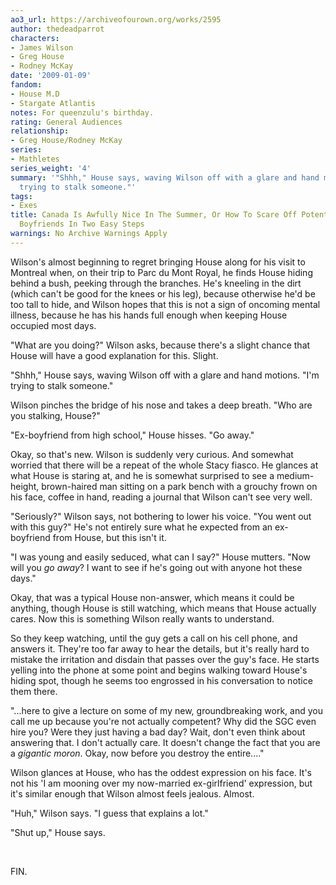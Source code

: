```yaml
---
ao3_url: https://archiveofourown.org/works/2595
author: thedeadparrot
characters:
- James Wilson
- Greg House
- Rodney McKay
date: '2009-01-09'
fandom:
- House M.D
- Stargate Atlantis
notes: For queenzulu's birthday.
rating: General Audiences
relationship:
- Greg House/Rodney McKay
series:
- Mathletes
series_weight: '4'
summary: '"Shhh," House says, waving Wilson off with a glare and hand motions. "I''m
  trying to stalk someone."'
tags:
- Exes
title: Canada Is Awfully Nice In The Summer, Or How To Scare Off Potential Future
  Boyfriends In Two Easy Steps
warnings: No Archive Warnings Apply
---
```


Wilson's almost beginning to regret bringing House along for his visit to Montreal when, on their trip to Parc du Mont Royal, he finds House hiding behind a bush, peeking through the branches. He's kneeling in the dirt (which can't be good for the knees or his leg), because otherwise he'd be too tall to hide, and Wilson hopes that this is not a sign of oncoming mental illness, because he has his hands full enough when keeping House occupied most days.

"What are you doing?" Wilson asks, because there's a slight chance that House will have a good explanation for this. Slight.

"Shhh," House says, waving Wilson off with a glare and hand motions. "I'm trying to stalk someone."

Wilson pinches the bridge of his nose and takes a deep breath. "Who are you stalking, House?"

"Ex\-boyfriend from high school," House hisses. "Go away."

Okay, so that's new. Wilson is suddenly very curious. And somewhat worried that there will be a repeat of the whole Stacy fiasco. He glances at what House is staring at, and he is somewhat surprised to see a medium\-height, brown\-haired man sitting on a park bench with a grouchy frown on his face, coffee in hand, reading a journal that Wilson can't see very well.

"Seriously?" Wilson says, not bothering to lower his voice. "You went out with this guy?" He's not entirely sure what he expected from an ex\-boyfriend from House, but this isn't it.

"I was young and easily seduced, what can I say?" House mutters. "Now will you *go away*? I want to see if he's going out with anyone hot these days."

Okay, that was a typical House non\-answer, which means it could be anything, though House is still watching, which means that House actually cares. Now this is something Wilson really wants to understand.

So they keep watching, until the guy gets a call on his cell phone, and answers it. They're too far away to hear the details, but it's really hard to mistake the irritation and disdain that passes over the guy's face. He starts yelling into the phone at some point and begins walking toward House's hiding spot, though he seems too engrossed in his conversation to notice them there.

"...here to give a lecture on some of my new, groundbreaking work, and you call me up because you're not actually competent? Why did the SGC even hire you? Were they just having a bad day? Wait, don't even think about answering that. I don't actually care. It doesn't change the fact that you are a *gigantic moron*. Okay, now before you destroy the entire...."

Wilson glances at House, who has the oddest expression on his face. It's not his 'I am mooning over my now\-married ex\-girlfriend' expression, but it's similar enough that Wilson almost feels jealous. Almost.

"Huh," Wilson says. "I guess that explains a lot."

"Shut up," House says.

 

FIN.